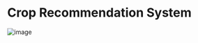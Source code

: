 <h1>Crop Recommendation System </h1>

![image](https://github.com/RohitNema24/crop-recommendation-system/assets/87472587/ed622343-ed0d-467b-af87-784f88d1d378)

